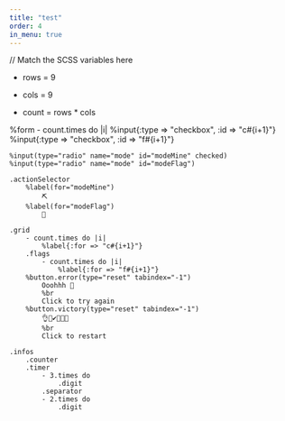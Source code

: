 ```yaml
---
title: "test"
order: 4
in_menu: true
---
```

// Match the SCSS variables here
- rows = 9
- cols = 9

- count = rows * cols

%form
	- count.times do |i|
		%input{:type => "checkbox", :id => "c#{i+1}"}
		%input{:type => "checkbox", :id => "f#{i+1}"}

	%input(type="radio" name="mode" id="modeMine" checked)
	%input(type="radio" name="mode" id="modeFlag")

	.actionSelector
		%label(for="modeMine")
			⛏
		%label(for="modeFlag")
			🚩

	.grid
		- count.times do |i|
			%label{:for => "c#{i+1}"}
		.flags
			- count.times do |i|
				%label{:for => "f#{i+1}"}
		%button.error(type="reset" tabindex="-1")
			Ooohhh 🙁
			%br
			Click to try again
		%button.victory(type="reset" tabindex="-1")
			👌👀✔💯💯💯
			%br
			Click to restart
			
	.infos
		.counter
		.timer
			- 3.times do
				.digit
			.separator
			- 2.times do
				.digit 